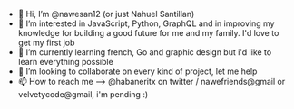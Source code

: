 - 👋 Hi, I’m @nawesan12 (or just Nahuel Santillan)
- 👀 I’m interested in JavaScript, Python, GraphQL and in improving my knowledge for building a good future for me and my family. I'd love to get my first job
- 🌱 I’m currently learning french, Go and graphic design but i'd like to learn everything possible
- 💞️ I’m looking to collaborate on every kind of project, let me help 
- 📫 How to reach me --> @habaneritx on twitter / nawefriends@gmail or velvetycode@gmail, i'm pending :)
